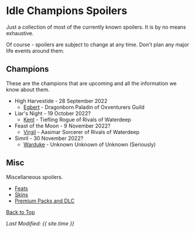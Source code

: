 # Idle Champions Spoilers
Just a collection of most of the currently known spoilers. It is by no means exhaustive.

Of course - spoilers are subject to change at any time. Don't plan any major life events around them.

## Champions
These are the champions that are upcoming and all the information we know about them.

* High Harvestide - 28 September 2022
  * [Egbert](egbert.md) - Dragonborn Paladin of Oxventurers Guild
* Liar's Night - 19 October 2022?
  * [Kent](kent.md) - Tiefling Rogue of Rivals of Waterdeep
* Feast of the Moon - 9 November 2022?
  * [Virgil](virgil.md) - Aasimar Sorcerer of Rivals of Waterdeep
* Simril - 30 November 2022?
  * [Warduke](warduke.md) - Unknown Unknown of Unknown (Seriously)

## Misc
Miscellaneous spoilers.

* [Feats](feats.md)
* [Skins](skins.md)
* [Premium Packs and DLC](premium.md)

[Back to Top](#top)

*Last Modified: {{ site.time }}*